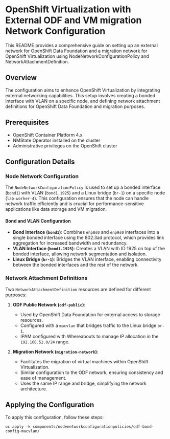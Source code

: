 # OpenShift Virtualization with External ODF and VM migration Network Configuration

This README provides a comprehensive guide on setting up an external network for OpenShift Data Foundation and a migration network for OpenShift Virtualization using NodeNetworkConfigurationPolicy and NetworkAttachmentDefinition.

## Overview

The configuration aims to enhance OpenShift Virtualization by integrating external networking capabilities. This setup involves creating a bonded interface with VLAN on a specific node, and defining network attachment definitions for OpenShift Data Foundation and migration purposes.

## Prerequisites

- OpenShift Container Platform 4.x
- NMState Operator installed on the cluster
- Administrative privileges on the OpenShift cluster

## Configuration Details

### Node Network Configuration

The `NodeNetworkConfigurationPolicy` is used to set up a bonded interface (`bond1`) with VLAN (`bond1.1925`) and a Linux bridge (`br-1`) on a specific node (`lab-worker-4`). This configuration ensures that the node can handle network traffic efficiently and is crucial for performance-sensitive applications like data storage and VM migration.

#### Bond and VLAN Configuration

- **Bond Interface (`bond1`)**: Combines `enp8s0` and `enp9s0` interfaces into a single bonded interface using the 802.3ad protocol, which provides link aggregation for increased bandwidth and redundancy.
- **VLAN Interface (`bond1.1925`)**: Creates a VLAN with ID 1925 on top of the bonded interface, allowing network segmentation and isolation.
- **Linux Bridge (`br-1`)**: Bridges the VLAN interface, enabling connectivity between the bonded interfaces and the rest of the network.

### Network Attachment Definitions

Two `NetworkAttachmentDefinition` resources are defined for different purposes:

1. **ODF Public Network (`odf-public`)**:
   - Used by OpenShift Data Foundation for external access to storage resources.
   - Configured with a `macvlan` that bridges traffic to the Linux bridge `br-1`.
   - IPAM configured with Whereabouts to manage IP allocation in the `192.168.52.0/24` range.

2. **Migration Network (`migration-network`)**:
   - Facilitates the migration of virtual machines within OpenShift Virtualization.
   - Similar configuration to the ODF network, ensuring consistency and ease of management.
   - Uses the same IP range and bridge, simplifying the network architecture.

## Applying the Configuration

To apply this configuration, follow these steps:

```
oc apply -k components/nodenetworkconfigurationpolicies/odf-bond-config-macvlan/
```